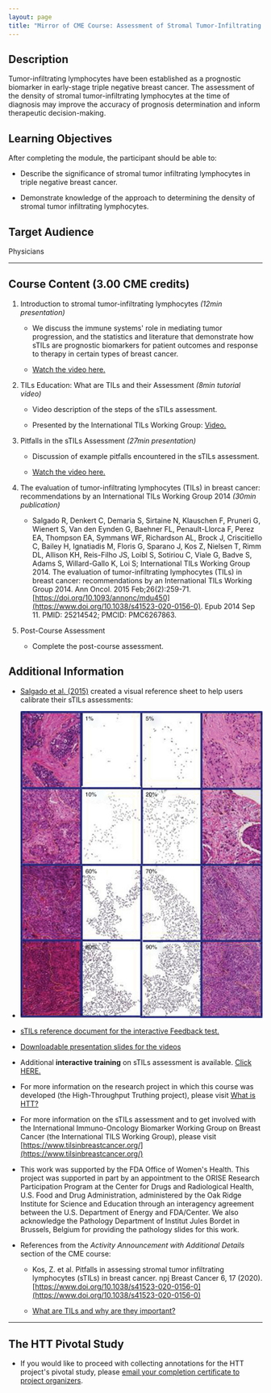 ```yaml
---
layout: page
title: "Mirror of CME Course: Assessment of Stromal Tumor-Infiltrating Lymphocytes"
---
```



## Description 
Tumor-infiltrating lymphocytes have been established as a prognostic biomarker in early-stage triple negative breast cancer. The assessment of the density of stromal tumor-infiltrating lymphocytes at the time of diagnosis may improve the accuracy of prognosis determination and inform therapeutic decision-making.

## Learning Objectives 
After completing the module, the participant should be able to:

* Describe the significance of stromal tumor infiltrating lymphocytes in triple negative breast cancer. 

* Demonstrate knowledge of the approach to determining the density of stromal tumor infiltrating lymphocytes.  

## Target Audience 
Physicians

---

## Course Content (3.00 CME credits)

1. Introduction to stromal tumor-infiltrating lymphocytes *(12min presentation)*

   * We discuss the immune systems' role in mediating tumor progression, and the statistics and literature that demonstrate how sTILs are prognostic biomarkers for patient outcomes and response to therapy in certain types of breast cancer.  
    
   * [Watch the video here.](https://vimeo.com/800001397)  

1. TILs Education: What are TILs and their Assessment *(8min tutorial video)*

    * Video description of the steps of the sTILs assessment.  
    
    * Presented by the International TILs Working Group: [Video.](https://www.youtube.com/watch?v=aPa-pXIBBlU)  

1. Pitfalls in the sTILs Assessment *(27min presentation)*

    * Discussion of example pitfalls encountered in the sTILs assessment.  
    
    * [Watch the video here.](https://vimeo.com/799870097)  

1. The evaluation of tumor-infiltrating lymphocytes (TILs) in breast cancer: recommendations by an International TILs Working Group 2014 *(30min publication)*

    * Salgado R, Denkert C, Demaria S, Sirtaine N, Klauschen F, Pruneri G, Wienert S, Van den Eynden G, Baehner FL, Penault-Llorca F, Perez EA, Thompson EA, Symmans WF, Richardson AL, Brock J, Criscitiello C, Bailey H, Ignatiadis M, Floris G, Sparano J, Kos Z, Nielsen T, Rimm DL, Allison KH, Reis-Filho JS, Loibl S, Sotiriou C, Viale G, Badve S, Adams S, Willard-Gallo K, Loi S; International TILs Working Group 2014. The evaluation of tumor-infiltrating lymphocytes (TILs) in breast cancer: recommendations by an International TILs Working Group 2014. Ann Oncol. 2015 Feb;26(2):259-71. [https://doi.org/10.1093/annonc/mdu450](https://www.doi.org/10.1038/s41523-020-0156-0). Epub 2014 Sep 11. PMID: 25214542; PMCID: PMC6267863.  

1. Post-Course Assessment 

    * Complete the post-course assessment.  

 
## Additional Information 

* [Salgado et al. (2015)](https://doi.org/10.1093/annonc/mdu450) created a visual reference sheet to help users calibrate their sTILs assessments:  

* ![sTILs cheatsheet](./images/salgado2014-fig4.jpg)

* [sTILs reference document for the interactive Feedback test. ](./feedbackRefDoc.md)

* [Downloadable presentation slides for the videos](./pdfs/cmeCourseSlides-combined-final-20230217.pdf)
 
* Additional **interactive training** on sTILs assessment is available. [Click HERE.](./interactiveTraining-gettingStarted.md)

* For more information on the research project in which this course was developed (the High-Throughput Truthing project), please visit [What is HTT?](./../whatIsHTT.md)

* For more information on the sTILs assessment and to get involved with the International Immuno-Oncology Biomarker Working Group on Breast Cancer (the International TILS Working Group), please visit [https://www.tilsinbreastcancer.org/](https://www.tilsinbreastcancer.org/)

* This work was supported by the FDA Office of Women's Health. This project was supported in part by an appointment to the ORISE Research Participation Program at the Center for Drugs and Radiological Health, U.S. Food and Drug Administration, administered by the Oak Ridge Institute for Science and Education through an interagency agreement between the U.S. Department of Energy and FDA/Center. We also acknowledge the Pathology Department of Institut Jules Bordet in Brussels, Belgium for providing the pathology slides for this work.

* References from the *Activity Announcement with Additional Details* section of the CME course:

    * Kos, Z. et al. Pitfalls in assessing stromal tumor infiltrating lymphocytes (sTILs) in breast cancer. npj Breast Cancer 6, 17 (2020). [https://www.doi.org/10.1038/s41523-020-0156-0](https://www.doi.org/10.1038/s41523-020-0156-0)  
    
    * [What are TILs and why are they important?](https://www.tilsinbreastcancer.org/what-are-tils/)  


---

## The HTT Pivotal Study

* If you would like to proceed with collecting annotations for the HTT project's pivotal study, please [email your completion certificate to project organizers](../team.html).
